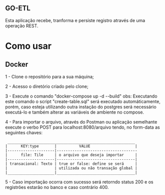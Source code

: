 ## GO-ETL

Esta aplicação recebe, tranforma e persiste registro através de uma operação REST.

# Como usar 

## Docker

1 - Clone o repositório para a sua máquina;

2 - Acesso o diretório criado pelo clone;

3 - Execute o comando "docker-compose up -d --build"
    obs: Executando este comando o script "create-table.sql" será executado automáticamente, porém,
        caso esteja utilizando outra instação do postgres será necessário executá-lo e também alterar as variáveis de ambiente no compose. 

4 - Para importar o arquivo, através do Postman ou aplicação semelhante execute o verbo POST para localhost:8080/arquivo tendo, no form-data as seguintes chaves:

     _________________________________________________________
    |      KEY:type       |          VALUE                    |
    |---------------------|------------------------------------
    |      file: Tile     | o arquivo que deseja importar     | 
    |---------------------|-----------------------------------|
    | transacional: Texto | true or false: define se será     |
    |                     | utilizada ou não transação global |
    |_____________________|___________________________________|

5 - Caso importação ocorra com sucesso será retorndo status 200 e os registrões estarão no banco e caso contrário 400.


